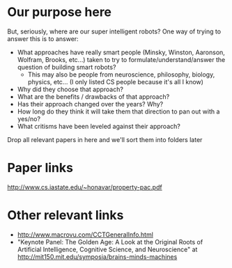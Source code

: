 # Our purpose here

But, seriously, where are our super intelligent robots? One way of trying to answer this is to answer:
* What approaches have really smart people (Minsky, Winston, Aaronson, Wolfram, Brooks, etc...) taken to try to formulate/understand/answer the question of building smart robots? 
  * This may also be people from neuroscience, philosophy, biology, physics, etc... (I only listed CS people because it's all I know)
* Why did they choose that approach? 
* What are the benefits / drawbacks of that approach?
* Has their approach changed over the years? Why?
* How long do they think it will take them that direction to pan out with a yes/no?
* What critisms have been leveled against their approach?

Drop all relevant papers in here and we'll sort them into folders later


# Paper links
http://www.cs.iastate.edu/~honavar/property-pac.pdf


# Other relevant links

* http://www.macrovu.com/CCTGeneralInfo.html
* "Keynote Panel: The Golden Age: A Look at the Original Roots of Artificial Intelligence, Cognitive Science, and Neuroscience" at http://mit150.mit.edu/symposia/brains-minds-machines
